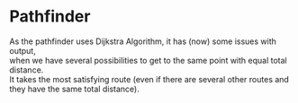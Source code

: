 # Pathfinder
As the pathfinder uses Dijkstra Algorithm, it has (now) some issues with output,\
when we have several possibilities to get to the same point with equal total distance.\
It takes the most satisfying route (even if there are several other routes and they have the same total distance).
